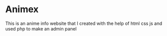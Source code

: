 # Animex
This is an anime info website that I created with the help of html css js and used php to make an admin panel
